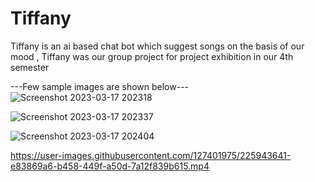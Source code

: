# Tiffany
Tiffany is an ai based chat bot which suggest songs on the basis of our mood , Tiffany was our group project for project exhibition in our 4th semester 

---Few sample images are shown below--- 
![Screenshot 2023-03-17 202318](https://user-images.githubusercontent.com/127401975/225941232-a13525b0-7a1d-4a56-9009-6870636eb026.png)


![Screenshot 2023-03-17 202337](https://user-images.githubusercontent.com/127401975/225941545-f3ceccc1-4091-4fa5-a59e-6d279412df31.png)


![Screenshot 2023-03-17 202404](https://user-images.githubusercontent.com/127401975/225941583-1eb64ab1-0402-4fe8-ba7a-eece05879ff2.png)


https://user-images.githubusercontent.com/127401975/225943641-e83869a6-b458-449f-a50d-7a12f839b615.mp4

